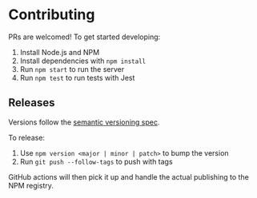 # Contributing

PRs are welcomed! To get started developing:
1. Install Node.js and NPM
2. Install dependencies with `npm install`
3. Run `npm start` to run the server
4. Run `npm test` to run tests with Jest

## Releases

Versions follow the [semantic versioning spec](https://semver.org/).

To release:
1. Use `npm version <major | minor | patch>` to bump the version
2. Run `git push --follow-tags` to push with tags

GitHub actions will then pick it up and handle the actual publishing to the NPM registry.